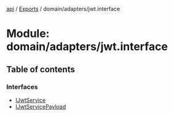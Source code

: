 [api](../README.md) / [Exports](../modules.md) / domain/adapters/jwt.interface

# Module: domain/adapters/jwt.interface

## Table of contents

### Interfaces

- [IJwtService](../interfaces/domain_adapters_jwt_interface.IJwtService.md)
- [IJwtServicePayload](../interfaces/domain_adapters_jwt_interface.IJwtServicePayload.md)
